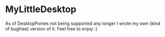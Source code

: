 MyLittleDesktop
===============

As of DesktopPonies not being supported any longer I wrote my own (kind of bugfree) version of it. Feel free to enjoy :)

